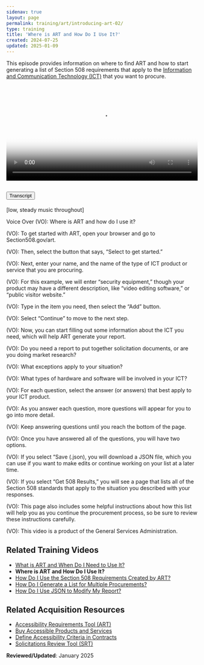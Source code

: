 ```yaml
---
sidenav: true
layout: page
permalink: training/art/introducing-art-02/
type: training
title: 'Where is ART and How Do I Use It?'
created: 2024-07-25
updated: 2025-01-09
---
```

This episode provides information on where to find ART and how to start generating a list of Section 508 requirements that apply to the [Information and Communication Technology (ICT)][6] that you want to procure.

<video controls="controls" poster="https://assets.section508.gov/assets/images/thumbnails/training-art-poster-02.jpg" data-vscid="3qesx4ovd" style="width:100%" class="border-base radius-lg border-0px"><source src="https://assets.section508.gov/assets/videos/art-introduction-02-oc.mp4" type="video/mp4" /></video>

<div class="usa-accordion usa-accordion--bordered">
  <h2 class="usa-accordion__heading">
    <button type="button" class="usa-accordion__button" aria-expanded="false" aria-controls="a1">Transcript</button>
  </h2>
  <div id="a1" class="usa-accordion__content usa-prose">
    <p>[low, steady music throughout]</p>
    <p>Voice Over (VO): Where is ART and how do I use it?</p>
    <p>(VO): To get started with ART, open your browser and go to Section508.gov/art.</p>
    <p>(VO): Then, select the button that says, “Select to get started.”</p>
    <p>(VO): Next, enter your name, and the name of the type of ICT product or service that you are procuring.</p>
    <p>(VO): For this example, we will enter “security equipment,” though your product may have a different description, like “video editing software,” or “public visitor website.”</p>
    <p>(VO): Type in the item you need, then select the “Add” button.</p>
    <p>(VO): Select “Continue” to move to the next step.</p>
    <p>(VO): Now, you can start filling out some information about the ICT you need, which will help ART generate your report.</p>
    <p>(VO): Do you need a report to put together solicitation documents, or are you doing market research?</p>
    <p>(VO): What exceptions apply to your situation?</p>
    <p>(VO): What types of hardware and software will be involved in your ICT?</p>
    <p>(VO): For each question, select the answer (or answers) that best apply to your ICT product.</p>
    <p>(VO): As you answer each question, more questions will appear for you to go into more detail.</p>
    <p>(VO): Keep answering questions until you reach the bottom of the page.</p>
    <p>(VO): Once you have answered all of the questions, you will have two options.</p>
    <p>(VO): If you select “Save (.json), you will download a JSON file, which you can use if you want to make edits or continue working on your list at a later time.</p>
    <p>(VO): If you select “Get 508 Results,” you will see a page that lists all of the Section 508 standards that apply to the situation you described with your responses.</p>
    <p>(VO): This page also includes some helpful instructions about how this list will help you as you continue the procurement process, so be sure to review these instructions carefully.</p>
    <p>(VO): This video is a product of the General Services Administration.</p>
  </div>
</div>

## Related Training Videos

* [What is ART and When Do I Need to Use It?][1]
* **Where is ART and How Do I Use It?**
* [How Do I Use the Section 508 Requirements Created by ART?][3]
* [How Do I Generate a List for Multiple Procurements?][4]
* [How Do I Use JSON to Modify My Report?][5]

## Related Acquisition Resources

  * [Accessibility Requirements Tool (ART)][7]
  * [Buy Accessible Products and Services][8]
  * [Define Accessibility Criteria in Contracts][9]
  * [Solicitations Review Tool (SRT)][10]

**Reviewed/Updated**: January 2025

[1]: {{site.baseurl}}/training/art/introducing-art-01/
[2]: {{site.baseurl}}/training/art/introducing-art-02/
[3]: {{site.baseurl}}/training/art/introducing-art-03/
[4]: {{site.baseurl}}/training/art/introducing-art-04/
[5]: {{site.baseurl}}/training/art/introducing-art-05/
[6]: {{site.baseurl}}/content/glossary/#ict
[7]: {{site.baseurl}}/art/
[8]: {{site.baseurl}}/buy/
[9]: {{site.baseurl}}/buy/define-accessibility-criteria/
[10]: {{site.baseurl}}/buy/solicitation-review-tool/
